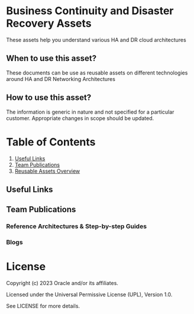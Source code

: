 # Business Continuity and Disaster Recovery Assets

These assets help you understand various HA and DR cloud architectures

## When to use this asset?
These documents can be use as reusable assets on different technologies around HA and DR Networking Architectures

## How to use this asset?
The information is generic in nature and not specified for a particular customer. Appropriate changes in scope should be updated.


# Table of Contents
 
1. [Useful Links](#useful-links)
2. [Team Publications](#team-publications)
3. [Reusable Assets Overview](#reusable-assets-overviewdef)
 
## Useful Links




## Team Publications

### Reference Architectures & Step-by-step Guides



    

### Blogs
 




# License

Copyright (c) 2023 Oracle and/or its affiliates.

Licensed under the Universal Permissive License (UPL), Version 1.0.

See LICENSE for more details.
